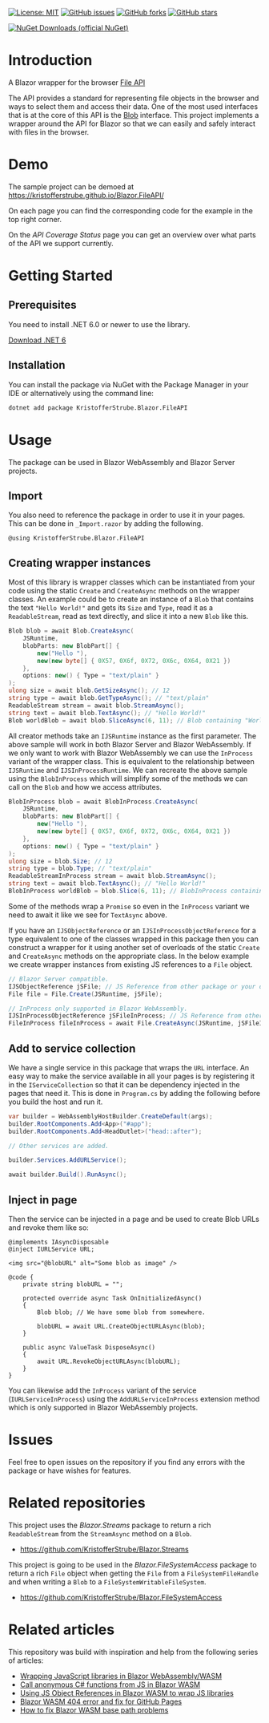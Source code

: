 [![License: MIT](https://img.shields.io/badge/License-MIT-yellow.svg)](/LICENSE.md)
[![GitHub issues](https://img.shields.io/github/issues/KristofferStrube/Blazor.FileAPI)](https://github.com/KristofferStrube/Blazor.FileAPI/issues)
[![GitHub forks](https://img.shields.io/github/forks/KristofferStrube/Blazor.FileAPI)](https://github.com/KristofferStrube/Blazor.FileAPI/network/members)
[![GitHub stars](https://img.shields.io/github/stars/KristofferStrube/Blazor.FileAPI)](https://github.com/KristofferStrube/Blazor.FileAPI/stargazers)

[![NuGet Downloads (official NuGet)](https://img.shields.io/nuget/dt/KristofferStrube.Blazor.FileAPI?label=NuGet%20Downloads)](https://www.nuget.org/packages/KristofferStrube.Blazor.FileAPI/)

# Introduction
A Blazor wrapper for the browser [File API](https://www.w3.org/TR/FileAPI/)

The API provides a standard for representing file objects in the browser and ways to select them and access their data. One of the most used interfaces that is at the core of this API is the [Blob](https://www.w3.org/TR/FileAPI/#dfn-Blob) interface. This project implements a wrapper around the API for Blazor so that we can easily and safely interact with files in the browser.

# Demo
The sample project can be demoed at https://kristofferstrube.github.io/Blazor.FileAPI/

On each page you can find the corresponding code for the example in the top right corner.

On the *API Coverage Status* page you can get an overview over what parts of the API we support currently.

# Getting Started
## Prerequisites
You need to install .NET 6.0 or newer to use the library.

[Download .NET 6](https://dotnet.microsoft.com/download/dotnet/6.0)

## Installation
You can install the package via NuGet with the Package Manager in your IDE or alternatively using the command line:
```bash
dotnet add package KristofferStrube.Blazor.FileAPI
```

# Usage
The package can be used in Blazor WebAssembly and Blazor Server projects.
## Import
You also need to reference the package in order to use it in your pages. This can be done in `_Import.razor` by adding the following.
```razor
@using KristofferStrube.Blazor.FileAPI
```

## Creating wrapper instances
Most of this library is wrapper classes which can be instantiated from your code using the static `Create` and `CreateAsync` methods on the wrapper classes.
An example could be to create an instance of a `Blob` that contains the text `"Hello World!"` and gets its `Size` and `Type`, read it as a `ReadableStream`, read as text directly, and slice it into a new `Blob` like this.
```csharp
Blob blob = await Blob.CreateAsync(
    JSRuntime,
    blobParts: new BlobPart[] {
        new("Hello "),
        new(new byte[] { 0X57, 0X6f, 0X72, 0X6c, 0X64, 0X21 })
    },
    options: new() { Type = "text/plain" }
);
ulong size = await blob.GetSizeAsync(); // 12
string type = await blob.GetTypeAsync(); // "text/plain"
ReadableStream stream = await blob.StreamAsync();
string text = await blob.TextAsync(); // "Hello World!"
Blob worldBlob = await blob.SliceAsync(6, 11); // Blob containing "World"
```
All creator methods take an `IJSRuntime` instance as the first parameter. The above sample will work in both Blazor Server and Blazor WebAssembly. If we only want to work with Blazor WebAssembly we can use the `InProcess` variant of the wrapper class. This is equivalent to the relationship between `IJSRuntime` and `IJSInProcessRuntime`. We can recreate the above sample using the `BlobInProcess` which will simplify some of the methods we can call on the `Blob` and how we access attributes.
```csharp
BlobInProcess blob = await BlobInProcess.CreateAsync(
    JSRuntime,
    blobParts: new BlobPart[] {
        new("Hello "),
        new(new byte[] { 0X57, 0X6f, 0X72, 0X6c, 0X64, 0X21 })
    },
    options: new() { Type = "text/plain" }
);
ulong size = blob.Size; // 12
string type = blob.Type; // "text/plain"
ReadableStreamInProcess stream = await blob.StreamAsync();
string text = await blob.TextAsync(); // "Hello World!"
BlobInProcess worldBlob = blob.Slice(6, 11); // BlobInProcess containing "World"
```
Some of the methods wrap a `Promise` so even in the `InProcess` variant we need to await it like we see for `TextAsync` above.

If you have an `IJSObjectReference` or an `IJSInProcessObjectReference` for a type equivalent to one of the classes wrapped in this package then you can construct a wrapper for it using another set of overloads of the static `Create` and `CreateAsync` methods on the appropriate class. In the below example we create wrapper instances from existing JS references to a `File` object.
```csharp
// Blazor Server compatible.
IJSObjectReference jSFile; // JS Reference from other package or your own JSInterop.
File file = File.Create(JSRuntime, jSFile);

// InProcess only supported in Blazor WebAssembly.
IJSInProcessObjectReference jSFileInProcess; // JS Reference from other package or your own JSInterop.
FileInProcess fileInProcess = await File.CreateAsync(JSRuntime, jSFileInProcess);
```

## Add to service collection
We have a single service in this package that wraps the `URL` interface. An easy way to make the service available in all your pages is by registering it in the `IServiceCollection` so that it can be dependency injected in the pages that need it. This is done in `Program.cs` by adding the following before you build the host and run it.
```csharp
var builder = WebAssemblyHostBuilder.CreateDefault(args);
builder.RootComponents.Add<App>("#app");
builder.RootComponents.Add<HeadOutlet>("head::after");

// Other services are added.

builder.Services.AddURLService();

await builder.Build().RunAsync();
```
## Inject in page
Then the service can be injected in a page and be used to create Blob URLs and revoke them like so:
```razor
@implements IAsyncDisposable
@inject IURLService URL;

<img src="@blobURL" alt="Some blob as image" />

@code {
    private string blobURL = "";

    protected override async Task OnInitializedAsync()
    {
        Blob blob; // We have some blob from somewhere.

        blobURL = await URL.CreateObjectURLAsync(blob);
    }

    public async ValueTask DisposeAsync()
    {
        await URL.RevokeObjectURLAsync(blobURL);
    }
}
```
You can likewise add the `InProcess` variant of the service (`IURLServiceInProcess`) using the `AddURLServiceInProcess` extension method which is only supported in Blazor WebAssembly projects.

# Issues
Feel free to open issues on the repository if you find any errors with the package or have wishes for features.

# Related repositories
This project uses the *Blazor.Streams* package to return a rich `ReadableStream` from the `StreamAsync` method on a `Blob`.
- https://github.com/KristofferStrube/Blazor.Streams

This project is going to be used in the *Blazor.FileSystemAccess* package to return a rich `File` object when getting the `File` from a `FileSystemFileHandle` and when writing a `Blob` to a `FileSystemWritableFileSystem`.
- https://github.com/KristofferStrube/Blazor.FileSystemAccess

# Related articles
This repository was build with inspiration and help from the following series of articles:

- [Wrapping JavaScript libraries in Blazor WebAssembly/WASM](https://blog.elmah.io/wrapping-javascript-libraries-in-blazor-webassembly-wasm/)
- [Call anonymous C# functions from JS in Blazor WASM](https://blog.elmah.io/call-anonymous-c-functions-from-js-in-blazor-wasm/)
- [Using JS Object References in Blazor WASM to wrap JS libraries](https://blog.elmah.io/using-js-object-references-in-blazor-wasm-to-wrap-js-libraries/)
- [Blazor WASM 404 error and fix for GitHub Pages](https://blog.elmah.io/blazor-wasm-404-error-and-fix-for-github-pages/)
- [How to fix Blazor WASM base path problems](https://blog.elmah.io/how-to-fix-blazor-wasm-base-path-problems/)
